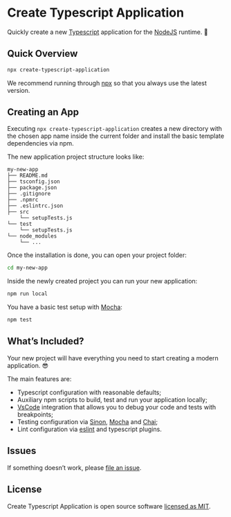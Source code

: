 # Create Typescript Application

Quickly create a new [Typescript][1] application for the [NodeJS][2] runtime. :rocket:

## Quick Overview

```sh
npx create-typescript-application
```

We recommend running through [npx][8] so that you always use the latest version.

## Creating an App

Executing `npx create-typescript-application` creates a new directory with the chosen app name inside the current folder and install the basic template dependencies via npm. 

The new application project structure looks like:

```
my-new-app
├── README.md
├── tsconfig.json
├── package.json
├── .gitignore
├── .npmrc
├── .eslintrc.json
├── src
    └── setupTests.js
└── test
    └── setupTests.js
└── node_modules
    └── ...
```

Once the installation is done, you can open your project folder:

```sh
cd my-new-app
```

Inside the newly created project you can run your new application:

```sh
npm run local
```

You have a basic test setup with [Mocha][3]:

```sh
npm test
```

## What’s Included?

Your new project will have everything you need to start creating a modern application. :sunglasses:

The main features are:

- Typescript configuration with reasonable defaults;
- Auxiliary npm scripts to build, test and run your application locally;
- [VsCode][4] integration that allows you to debug your code and tests with breakpoints;
- Testing configuration via [Sinon][7], [Mocha][3] and [Chai][6];
- Lint configuration via [eslint][5] and typescript plugins.

## Issues

If something doesn’t work, please [file an issue][9].<br>

## License

Create Typescript Application is open source software [licensed as MIT][10].

[1]: https://www.typescriptlang.org/
[2]: https://nodejs.org/en/
[3]: https://mochajs.org/
[4]: https://code.visualstudio.com/
[5]: https://eslint.org/
[6]: https://www.chaijs.com/
[7]: https://sinonjs.org/
[8]: https://www.npmjs.com/package/npx
[9]: https://github.com/allisonmachado/create-typescript-application/issues/new
[10]: https://github.com/allisonmachado/create-typescript-application/blob/main/LICENSE